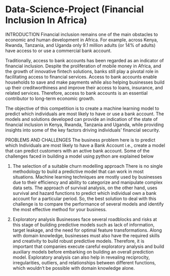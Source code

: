# Data-Science-Project (Financial Inclusion In Africa)

INTRODUCTION 
Financial inclusion remains one of the main obstacles to economic and human development in Africa. For example, across Kenya, Rwanda, Tanzania, and Uganda only 9.1 million adults (or 14% of adults) have access to or use a commercial bank account. 
 
Traditionally, access to bank accounts has been regarded as an indicator of financial inclusion. Despite the proliferation of mobile money in Africa, and the growth of innovative fintech solutions, banks still play a pivotal role in facilitating access to financial services. Access to bank accounts enable households to save and make payments while also helping businesses build up their creditworthiness and improve their access to loans, insurance, and related services. Therefore, access to bank accounts is an essential contributor to long-term economic growth. 
 
The objective of this competition is to create a machine learning model to predict which individuals are most likely to have or use a bank account. The models and solutions developed can provide an indication of the state of financial inclusion in Kenya, Rwanda, Tanzania and Uganda, while providing insights into some of the key factors driving individuals’ financial security. 
 
PROBLEMS AND CHALLENGES 
The business problem here is to predict which Individuals are most likely to have a Bank Account i.e., create a model that can predict customers with an active bank account. Some of the challenges faced in building a model using python are explained below 
 
1. The selection of a suitable churn modelling approach 
There is no single methodology to build a predictive model that can work in most situations. Machine learning techniques are mostly used by businesses due to their efficiency and ability to categorize and manipulate complex data sets. The approach of survival analysis, on the other hand, uses survival and hazard functions to predict which individual own a bank account for a particular period. So, the best solution to deal with this challenge is to compare the performance of several models and identify the most effective method for your business. 
 
 
2. Exploratory analysis 
Businesses face several roadblocks and risks at this stage of building predictive models such as lack of information, target leakage, and the need for optimal feature transformations. Along with domain knowledge, businesses must also have the required skills and creativity to build robust predictive models.  Therefore, it is important that companies execute careful exploratory analysis and build auxiliary models before embarking on building an overall  prediction model. Exploratory analysis can also help in revealing reciprocity, irregularities, outliers, and relationships between different functions, which wouldn’t be possible with domain knowledge alone. 

